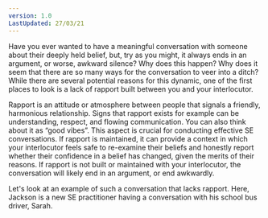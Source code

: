 ```yaml
---
version: 1.0
LastUpdated: 27/03/21
---
```


Have you ever wanted to have a meaningful conversation with someone about their deeply held belief, but, try as you might, it always ends in an argument, or worse, awkward silence? Why does this happen? Why does it seem that there are so many ways for the conversation to veer into a ditch? While there are several potential reasons for this dynamic, one of the first places to look is a lack of rapport built between you and your interlocutor.

Rapport is an attitude or atmosphere between people that signals a friendly, harmonious relationship. Signs that rapport exists for example can be understanding, respect, and flowing communication. You can also think about it as “good vibes”. This aspect is crucial for conducting effective SE conversations. If rapport is maintained, it can provide a context in which your interlocutor feels safe to re-examine their beliefs and honestly report whether their confidence in a belief has changed, given the merits of their reasons. If rapport is not built or maintained with your interlocutor, the conversation will likely end in an argument, or end awkwardly.

Let's look at an example of such a conversation that lacks rapport. Here, Jackson is a new SE practitioner having a conversation with his school bus driver, Sarah.
